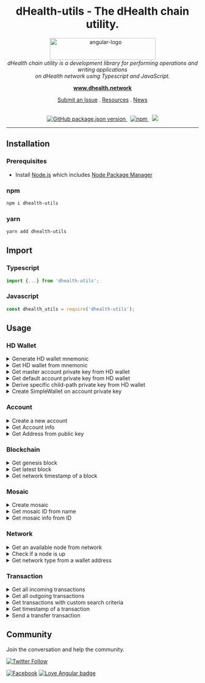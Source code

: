 <h1 align="center">dHealth-utils - The dHealth chain utility.</h1>

<p align="center">
  <img src="https://dhealth.network/wp-content/uploads/2021/08/dHealth-Network-Logo-blue.png" alt="angular-logo" width="277" height="57"/>
  <br>
  <i>dHealth chain utility is a development library for performing operations and writing applications
  <br> on dHealth network using Typescript and JavaScript.</i>
  <br>
</p>

<p align="center">
  <a href="https://www.dhealth.network"><strong>www.dhealth.network</strong></a>
  <br>
</p>

<p align="center">
  <!-- <a href="CONTRIBUTING.md">Contributing Guidelines</a>
  · -->
  <a href="https://github.com/dHealth-Symbol-Lab/dhealth-utils/issues">Submit an Issue</a>
  .
  <a href="https://dhealth.network/resources">Resources</a>
  .
  <a href="https://dhealth.network/news">News</a>
  <br>
  <br>
</p>

<p align="center">
  <a href="https://github.com/dHealth-Symbol-Lab/dhealth-utils">
    <img alt="GitHub package.json version" src="https://img.shields.io/github/package-json/v/dHealth-Symbol-Lab/dhealth-utils?color=bright%20green&label=Github&logo=github">
  </a>&nbsp;
  <a href="https://www.npmjs.com/package/dhealth-utils">
    <img alt="npm" src="https://img.shields.io/npm/v/dhealth-utils?color=bright%20green&label=NPM%20Package&logo=npm">
  </a>&nbsp;
  <a href="https://t.me/dHealthCommunity">
    <img src="https://img.shields.io/badge/Telegram-dHealthCommunity-informational?style=flat&logo=telegram" />
  </a>
</p>

<hr>

## Installation

### Prerequisites

- Install [Node.js] which includes [Node Package Manager][npm]

### npm
```sh
npm i dhealth-utils
```

### yarn
```sh
yarn add dhealth-utils
```

## Import

### Typescript
```ts
import {...} from 'dhealth-utils';
```

### Javascript
```js
const dhealth_utils = require('dhealth-utils');
```
<!------------------------------------>
<!-- COLLAPSIBLE SECTIONS FOR USAGE -->
<!------------------------------------>

## Usage

<!-- HD Wallet -->
### <b>HD Wallet</b>

<details>
<summary>Generate HD wallet mnemonic</summary>

#### Typescript
```ts
const mnemonic = AccountUtils.generateHDWalletMnemonic();
```
#### Javascript

```js
const mnemonic = dhealth_utils.AccountUtils.generateHDWalletMnemonic();
```
</details>

<details>
<summary>Get HD wallet from mnemonic</summary>

#### Typescript
```ts
const wallet = AccountUtils.getHDWalletFromMnemonic('second snow city expect toward flash lava have pulp attack health timber');
```
#### Javascript
```js
const wallet = dhealth_utils.AccountUtils.getHDWalletFromMnemonic('second snow city expect toward flash lava have pulp attack health timber');
```
</details>

<details>
<summary>Get master account private key from HD wallet</summary>

#### Typescript & Javascript
```js
const masterAccountPK = wallet.getAccountPrivateKey();
```
</details>

<details>
<summary>Get default account private key from HD wallet</summary>

#### Typescript & Javascript
```js
const defaultAccountPK = wallet.getChildAccountPrivateKey();
```
</details>

<details>
<summary>Derive specific child-path private key from HD wallet</summary>

#### Typescript & Javascript
```ts
const childAccount = wallet.getChildAccountPrivateKey('m/44\'/4343\'/0\'/0\'/0\'', NetworkType.TEST_NET);
```
</details>

<details>
<summary>Create SimpleWallet on account private key</summary>

#### Typescript
```ts
const privateKey = 'your-private-key';
const simpleWallet = SimpleWallet.createFromPrivateKey('name', new Password('37777777'), privateKey, NetworkType.TEST_NET);
```

#### Javascript
```js
const privateKey = 'your-private-key';
const simpleWallet = dhealth_utils.SimpleWallet.createFromPrivateKey('name', new dhealth_utils.Password('37777777'), privateKey, dhealth_utils.NetworkType.TEST_NET);
```

</details>

<!-- Account -->
### <b>Account</b>

<details>
<summary>Create a new account</summary>

#### Typescript

```ts
const acc = AccountUtil.generateAccount(NetworkType.TEST_NET);
```

#### Javascript
```js
const acc = dhealth_utils.AccountUtil.generateAccount(dhealth_utils.NetworkType.TEST_NET);
```

</details>

<details>
<summary>Get Account info</summary>

#### Typescript
```ts
const accInfo = await AccountUtil.getAccountInfo('TA4J3PTVAHIVWDG3G7DOH3BAW7HWSKIQJWHIBNY');
```

#### Javascript
```ts
const accInfo = await dhealth_utils.AccountUtil.getAccountInfo('TA4J3PTVAHIVWDG3G7DOH3BAW7HWSKIQJWHIBNY');
```
</details>

<details>
<summary>Get Address from public key</summary>

#### Typescript
```ts
const address = AccountUtil.getWalletAddressFromPublicKey('414C930BB85456B6A3D03EEA025532F6D54F3A763612072895FC5808ED9367FD', NetworkType.TEST_NET);
```
#### Javascript
```js
const address = dhealth_utils.AccountUtil.getWalletAddressFromPublicKey('414C930BB85456B6A3D03EEA025532F6D54F3A763612072895FC5808ED9367FD', dhealth_utils.NetworkType.TEST_NET);
```
</details>

<!-- Blockchain -->
### <b>Blockchain</b>

<details>
<summary>Get genesis block</summary>

#### Typescript
```ts
const genesisBlock = await BlockchainUtil.getGenesisBlock(NetworkType.TEST_NET);
```

#### Javascript
```js
const genesisBlock = await dhealth_utils.BlockchainUtil.getGenesisBlock(NetworkType.TEST_NET);
```

</details>

<details>
<summary>Get latest block</summary>

##### Typescript
```ts
const block = await BlockchainUtil.getLatestBlock(NetworkType.TEST_NET);

console.log(block);
```

#### Javascript
```js
const block = await dhealth_utils.BlockchainUtil.getLatestBlock(dhealth_utils.NetworkType.TEST_NET);

console.log(block);
```

</details>

<details>
<summary>Get network timestamp of a block</summary>

#### Typescript
```ts
// block number to get timestamp
const height = 1;

// block instance
const block = await BlockchainUtil.getBlockByHeightUInt64(
    NetworkType.TEST_NET,
    height
);

// block timestamp in normal (dHealth network has a separate timestamp)
const timestampUInt64 = block.timestamp;

// get timestamp of block
const networkTimestamp = NetworkUtil.getNetworkTimestampFromUInt64(
    NetworkType.TEST_NET, timestampUInt64
);

// print result
console.log(networkTimestamp);
```

#### Javascript
```js
// block number to get timestamp
const height = 1;

// block instance
const block = await dhealth_utils.BlockchainUtil.getBlockByHeightUInt64(
    dhealth_utils.NetworkType.TEST_NET,
    height
);

// block timestamp in normal (dHealth network has a separate timestamp)
const timestampUInt64 = block.timestamp;

// get timestamp of block
const networkTimestamp = dhealth_utils.NetworkUtil.getNetworkTimestampFromUInt64(
    dhealth_utils.NetworkType.TEST_NET, timestampUInt64
);

// print result
console.log(networkTimestamp);
```

</details>

<!-- Mosaic -->
### <b>Mosaic</b>
<details>
<summary>Create mosaic</summary>

#### Typescript
```ts
const network = NetworkType.TEST_NET;
const privateKey = '09E8303C4D6ECB45F8431A1C27380CB91C941F595A2E5AA6384C73F3AD907126';
const durationBlock = 0;
const isSupplyMutable = false;
const isTransferable = true;
const isRestrictable = false;
const divisibility = 6;
const supply = 100000000;

const result = await MosaicUtil.createMosaic(
    network,
    privateKey,
    durationBlock,
    isSupplyMutable,
    isTransferable,
    isRestrictable,
    divisibility,
    supply
)
```

#### Javascript
```js
const network = NetworkType.TEST_NET;
const privateKey = '09E8303C4D6ECB45F8431A1C27380CB91C941F595A2E5AA6384C73F3AD907126';
const durationBlock = 0;
const isSupplyMutable = false;
const isTransferable = true;
const isRestrictable = false;
const divisibility = 6;
const supply = 100000000;

const result = await dhealth_utils.MosaicUtil.createMosaic(
    network,
    privateKey,
    durationBlock,
    isSupplyMutable,
    isTransferable,
    isRestrictable,
    divisibility,
    supply
)
```

</details>

<details>
<summary>Get mosaic ID from name</summary>

#### Typescript
```ts
const nodeUrl = 'https://api-01.dhealth.dev:3001';
const mosaicName = 'dhealth.dhp';
const mosaicIdHex = await MosaicUtil.getMosaicIdFromNamespace(nodeUrl, mosaicName);
```

#### Javascript
```js
const nodeUrl = 'https://api-01.dhealth.dev:3001';
const mosaicName = 'dhealth.dhp';
const mosaicIdHex = await dhealth_utils.MosaicUtil.getMosaicIdFromNamespace(nodeUrl, mosaicName);
```

</details>

<details>
<summary>Get mosaic info from ID</summary>

#### Typescript
```ts
const mosaicIdHex = '5A4935C1D66E6AC4';
const mosaicInfo = await MosaicUtil.getMosaicInfo(NetworkType.TEST_NET, mosaicIdHex);
```

#### Javascript
```js
const mosaicIdHex = '5A4935C1D66E6AC4';
const mosaicInfo = await dhealth_utils.MosaicUtil.getMosaicInfo(dhealth_utils.NetworkType.TEST_NET, mosaicIdHex);
```

</details>

<!-- Network -->
### <b>Network</b>
<details>
<summary>Get an available node from network</summary>

#### Typescript
```ts
const node = await NetworkUtil.getNodeFromNetwork(NetworkType.TEST_NET);
```

#### Javascript
```js
const node = await dhealth_utils.NetworkUtil.getNodeFromNetwork(NetworkType.TEST_NET);
```
</details>

<details>
<summary>Check if a node is up</summary>

#### Typescript
```ts
const isNodeUp = await NetworkUtil.nodeIsUp('https://api-01.dhealth.dev:3001');
```

#### Javascript
```js
const isNodeUp = await dhealth_utils.NetworkUtil.nodeIsUp('https://api-01.dhealth.dev:3001');
```
</details>

<details>
<summary>Get network type from a wallet address</summary>

#### Typescript
```ts
const networkType = NetworkUtil.getNetworkTypeFromAddress('TA4J3PTVAHIVWDG3G7DOH3BAW7HWSKIQJWHIBNY');
```

#### Javascript
```js
const networkType = dhealth_utils.NetworkUtil.getNetworkTypeFromAddress('TA4J3PTVAHIVWDG3G7DOH3BAW7HWSKIQJWHIBNY');
```
</details>

<!-- Transaction -->
### <b>Transaction</b>
<details>
<summary>Get all incoming transactions</summary>

#### Typescript
```ts
const address = 'TBEFN3SSXFFEIUOJQLXSZBRJGN56G4XHW647OQQ';
const transactionGroup = TransactionGroup.Confirmed;
const pageNumber = 1;
const pageSize = 100;
// optional - can leave null
const mosaicIdHex = '5A4935C1D66E6AC4';
const imcomingTxs = await TransactionUtil.getIncomingTransactions(
    address,
    transactionGroup,
    pageNumber,
    pageSize,
    mosaicIdHex
);
```

#### Javascript
```js
const address = 'TBEFN3SSXFFEIUOJQLXSZBRJGN56G4XHW647OQQ';
const transactionGroup = dhealth_utils.TransactionGroup.Confirmed;
const pageNumber = 1;
const pageSize = 100;
// optional - can leave null
const mosaicIdHex = '5A4935C1D66E6AC4';
const incomingTxs = await dhealth_utils.TransactionUtil.getIncomingTransactions(
    address,
    transactionGroup,
    pageNumber,
    pageSize,
    mosaicIdHex
);
```
</details>

<details>
<summary>Get all outgoing transactions</summary>

#### Typescript
```ts
const address = 'TBEFN3SSXFFEIUOJQLXSZBRJGN56G4XHW647OQQ';
const transactionGroup = TransactionGroup.Confirmed;
const pageNumber = 1;
const pageSize = 100;
// optional - can leave null
const mosaicIdHex = '5A4935C1D66E6AC4';

const outgoingTxs = await TransactionUtil.getOutgoingTransactions(
    address,
    transactionGroup,
    pageNumber,
    pageSize,
    mosaicIdHex
);
```

#### Javascript
```js
const address = 'TBEFN3SSXFFEIUOJQLXSZBRJGN56G4XHW647OQQ';
const transactionGroup = dhealth_utils.TransactionGroup.Confirmed;
const pageNumber = 1;
const pageSize = 100;
// optional - can leave null
const mosaicIdHex = '5A4935C1D66E6AC4';

const outgoingTxs = await dhealth_utils.TransactionUtil.getOutgoingTransactions(
    address,
    transactionGroup,
    pageNumber,
    pageSize,
    mosaicIdHex
);
```
</details>

<details>
<summary>Get transactions with custom search criteria</summary>

Find out more about: [TransactionSearchCriteria](https://docs.symbolplatform.com/symbol-sdk-typescript-javascript/1.0.1/interfaces/infrastructure_searchcriteria_transactionsearchcriteria.transactionsearchcriteria.html).

| Properties | | | | | |
|:---:|:---:|:---:|:---:|:---:|:---:|
| [address][address] | [embedded][embedded] | [fromheight][fromheight] | [fromtransferamount][fromtransferamount] | [group][group] | [height][height] |
| [offset][offset] | [order][order] | [pagenumber][pagenumber] | [pagesize][pagesize] | [recipientaddress][recipientaddress] | [signerpublickey][signerpublickey] |
| [toheight][toheight] | [totransferamount][totransferamount] | [transfermosaicid][transfermosaicid] | [type][type] |


#### Typescript
```ts
const networkType = NetworkType.TEST_NET;

// You can modify/add more fields based on your needs
const searchCriteria = {
    recipientAddress: address,
    group: group,
    pageNumber: pageNumber,
    pageSize: pageSize,
    mosaicIdHex: mosaicIdHex
}

const txs = await TransactionUtil.getTransactions(
    networkType,
    searchCriteria
);
```

#### Javascript
```js
const networkType = dhealth_utils.NetworkType.TEST_NET;

// You can modify/add more fields based on your needs
const searchCriteria = {
    recipientAddress: address,
    group: group,
    pageNumber: pageNumber,
    pageSize: pageSize,
    mosaicIdHex: mosaicIdHex
}

const txs = await dhealth_utils.TransactionUtil.getTransactions(
    networkType,
    searchCriteria
);
```
</details>

<details>
<summary>Get timestamp of a transaction</summary>

#### Typescript
```ts
const transaction = incomingTxs[0];
const timestamp = await TransactionUtil.getTimestampFromTransaction(transaction);
```

#### Javascript
```js
const timestamp = await dhealth_utils.TransactionUtil.getTimestampFromTransaction(transaction);
```
</details>

</details>

<details>
<summary>Send a transfer transaction</summary>

#### Typescript
```ts
const networkType = NetworkType.TEST_NET;
const privateKey = '008D53A06B75DAB055034F436B85DFA77E027A8485B16C6604C35A1D2483254B',
const recipientAddress = 'TBEFN3SSXFFEIUOJQLXSZBRJGN56G4XHW647OQQ', 
const mosaicDetails = [{namespaceId: 'dhealth.dhp', amount: 100000}],
const plainMessage = `test create transfer tx - ${new Date().getTime()}`, 
const maxFee = 100000; // 0.1 dhp - 1 million basic units equal 1 dhp

const result = await TransactionUtil.sendTransferTransaction(
    networkType,
    privateKey,
    recipientAddress,
    mosaicDetails,
    plainMessage,
    maxFee
).catch(err => {
    console.log(err);
});
```

#### Javascript
```js
const networkType = dhealth_utils.NetworkType.TEST_NET;
const privateKey = '008D53A06B75DAB055034F436B85DFA77E027A8485B16C6604C35A1D2483254B',
const recipientAddress = 'TBEFN3SSXFFEIUOJQLXSZBRJGN56G4XHW647OQQ', 
const mosaicDetails = [{namespaceId: 'dhealth.dhp', amount: 100000}],
const plainMessage = `test create transfer tx - ${new Date().getTime()}`, 
const maxFee = 100000; // 0.1 dhp - 1 million basic units equal 1 dhp

const result = await dhealth_utils.TransactionUtil.sendTransferTransaction(
    networkType,
    privateKey,
    recipientAddress,
    mosaicDetails,
    plainMessage,
    maxFee
).catch(err => {
    console.log(err);
});
```
</details>

<!------------------------------------------>
<!-- COLLAPSIBLE SECTIONS FOR USAGE ~ END -->
<!------------------------------------------>

## Community

Join the conversation and help the community.

[![Twitter Follow](https://img.shields.io/twitter/follow/dHealth_Network?style=social)](https://twitter.com/dHealth_Network)

[![Facebook](https://img.shields.io/badge/Facebook-dhealthfoundation-blue?style=social&logo=facebook)](https://www.facebook.com/dhealthfoundation)
[![Love Angular badge](https://img.shields.io/badge/Telegram-dHealthCommunity-informational?style=social&logo=telegram)](https://t.me/dHealthCommunity)


<!-- [contributing]: CONTRIBUTING.md
[changelog]: CHANGELOG.md
[codeofconduct]: CODE_OF_CONDUCT.md -->
[node.js]: https://nodejs.org/
[npm]: https://www.npmjs.com/get-npm
[twitter]: https://twitter.com/dHealth_Network
[facebook]: https://www.facebook.com/dhealthfoundation
[telegram]: https://t.me/dHealthCommunity

[address]: https://docs.symbolplatform.com/symbol-sdk-typescript-javascript/1.0.1/interfaces/infrastructure_searchcriteria_transactionsearchcriteria.transactionsearchcriteria.html#address
[embedded]: https://docs.symbolplatform.com/symbol-sdk-typescript-javascript/1.0.1/interfaces/infrastructure_searchcriteria_transactionsearchcriteria.transactionsearchcriteria.html#embedded
[fromheight]: https://docs.symbolplatform.com/symbol-sdk-typescript-javascript/1.0.1/interfaces/infrastructure_searchcriteria_transactionsearchcriteria.transactionsearchcriteria.html#fromheight
[fromtransferamount]: https://docs.symbolplatform.com/symbol-sdk-typescript-javascript/1.0.1/interfaces/infrastructure_searchcriteria_transactionsearchcriteria.transactionsearchcriteria.html#fromtransferamount
[group]: https://docs.symbolplatform.com/symbol-sdk-typescript-javascript/1.0.1/interfaces/infrastructure_searchcriteria_transactionsearchcriteria.transactionsearchcriteria.html#group
[height]: https://docs.symbolplatform.com/symbol-sdk-typescript-javascript/1.0.1/interfaces/infrastructure_searchcriteria_transactionsearchcriteria.transactionsearchcriteria.html#height

[offset]: https://docs.symbolplatform.com/symbol-sdk-typescript-javascript/1.0.1/interfaces/infrastructure_searchcriteria_transactionsearchcriteria.transactionsearchcriteria.html#offset

[order]: https://docs.symbolplatform.com/symbol-sdk-typescript-javascript/1.0.1/interfaces/infrastructure_searchcriteria_transactionsearchcriteria.transactionsearchcriteria.html#order
[pagenumber]: https://docs.symbolplatform.com/symbol-sdk-typescript-javascript/1.0.1/interfaces/infrastructure_searchcriteria_transactionsearchcriteria.transactionsearchcriteria.html#pagenumber
[pagesize]: https://docs.symbolplatform.com/symbol-sdk-typescript-javascript/1.0.1/interfaces/infrastructure_searchcriteria_transactionsearchcriteria.transactionsearchcriteria.html#pagesize
[recipientaddress]: https://docs.symbolplatform.com/symbol-sdk-typescript-javascript/1.0.1/interfaces/infrastructure_searchcriteria_transactionsearchcriteria.transactionsearchcriteria.html#recipientaddress
[signerpublickey]: https://docs.symbolplatform.com/symbol-sdk-typescript-javascript/1.0.1/interfaces/infrastructure_searchcriteria_transactionsearchcriteria.transactionsearchcriteria.html#signerpublickey

[toheight]: https://docs.symbolplatform.com/symbol-sdk-typescript-javascript/1.0.1/interfaces/infrastructure_searchcriteria_transactionsearchcriteria.transactionsearchcriteria.html#toheight
[totransferamount]: https://docs.symbolplatform.com/symbol-sdk-typescript-javascript/1.0.1/interfaces/infrastructure_searchcriteria_transactionsearchcriteria.transactionsearchcriteria.html#totransferamount
[transfermosaicid]: https://docs.symbolplatform.com/symbol-sdk-typescript-javascript/1.0.1/interfaces/infrastructure_searchcriteria_transactionsearchcriteria.transactionsearchcriteria.html#transfermosaicid
[type]: https://docs.symbolplatform.com/symbol-sdk-typescript-javascript/1.0.1/interfaces/infrastructure_searchcriteria_transactionsearchcriteria.transactionsearchcriteria.html#type